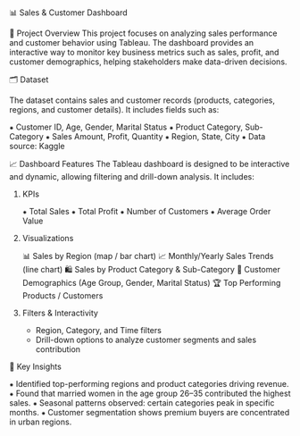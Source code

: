 📊 Sales & Customer Dashboard

📌 Project Overview
This project focuses on analyzing sales performance and customer behavior using Tableau.
The dashboard provides an interactive way to monitor key business metrics such as sales, profit, and customer demographics, helping stakeholders make data-driven decisions.

🗂️ Dataset

The dataset contains sales and customer records (products, categories, regions, and customer details).
It includes fields such as:

⁕ Customer ID, Age, Gender, Marital Status
⁕ Product Category, Sub-Category
⁕ Sales Amount, Profit, Quantity
⁕ Region, State, City
⁕ Data source: Kaggle

📈 Dashboard Features
The Tableau dashboard is designed to be interactive and dynamic, allowing filtering and drill-down analysis. It includes:

1. KPIs
   
   ⁕ Total Sales
   ⁕ Total Profit
   ⁕ Number of Customers
   ⁕ Average Order Value

2. Visualizations

   📊 Sales by Region (map / bar chart)
   📈 Monthly/Yearly Sales Trends (line chart)
   🛍️ Sales by Product Category & Sub-Category
   👥 Customer Demographics (Age Group, Gender, Marital Status)
   🏆 Top Performing Products / Customers

3. Filters & Interactivity

   * Region, Category, and Time filters
   * Drill-down options to analyze customer segments and sales contribution

🔑 Key Insights

  ⁕ Identified top-performing regions and product categories driving revenue.
  ⁕ Found that married women in the age group 26–35 contributed the highest sales.
  ⁕ Seasonal patterns observed: certain categories peak in specific months.
  ⁕ Customer segmentation shows premium buyers are concentrated in urban regions.
